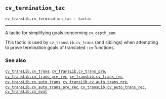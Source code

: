 ## `cv_termination_tac`

``` hol4
cv_transLib.cv_termination_tac : tactic
```

------------------------------------------------------------------------

A tactic for simplifying goals concerning `cv_depth_sum`.

This tactic is used by `cv_transLib.cv_trans` (and siblings) when
attempting to prove termination goals of translated `:cv` functions.

### See also

[`cv_transLib.cv_trans`](#cv_transLib.cv_trans),
[`cv_transLib.cv_trans_pre`](#cv_transLib.cv_trans_pre),
[`cv_transLib.cv_trans_pre_rec`](#cv_transLib.cv_trans_pre_rec),
[`cv_transLib.cv_trans_rec`](#cv_transLib.cv_trans_rec),
[`cv_transLib.cv_auto_trans`](#cv_transLib.cv_auto_trans),
[`cv_transLib.cv_auto_trans_pre`](#cv_transLib.cv_auto_trans_pre),
[`cv_transLib.cv_auto_trans_pre_rec`](#cv_transLib.cv_auto_trans_pre_rec),
[`cv_transLib.cv_auto_trans_rec`](#cv_transLib.cv_auto_trans_rec),
[`cv_transLib.cv_eval`](#cv_transLib.cv_eval)
